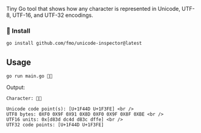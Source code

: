 Tiny Go tool that shows how any character is represented in Unicode, UTF-8, UTF-16, and UTF-32 encodings.

### 🧩 Install

```bash
go install github.com/fmo/unicode-inspector@latest
```

## Usage

`go run main.go 👍🏾`

Output:

```
Character: 👍🏾

Unicode code point(s): [U+1F44D U+1F3FE] <br />
UTF8 bytes: 0XF0 0X9F 0X91 0X8D 0XF0 0X9F 0X8F 0XBE <br />
UTF16 units: 0x[d83d dc4d d83c dffe] <br />
UTF32 code points: [U+1F44D U+1F3FE]
```
